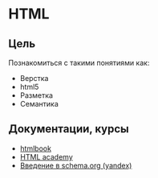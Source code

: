 # HTML

## Цель
Познакомиться с такими понятиями как:
- Верстка
- html5
- Разметка
- Семантика

## Документации, курсы
- [htmlbook](http://htmlbook.ru/)
- [HTML academy](https://htmlacademy.ru/)
- [Введение в schema.org (yandex)](https://yandex.ru/support/webmaster/schema-org/intro-schema-org.xml)
